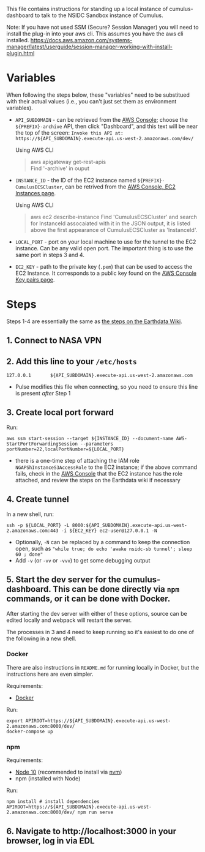 This file contains instructions for standing up a local instance of
cumulus-dashboard to talk to the NSIDC Sandbox instance of Cumulus.

Note:
If you have not used SSM (Secure? Session Manager) you will need to install the
plug-in into your aws cli. This assumes you have the aws cli installed.
https://docs.aws.amazon.com/systems-manager/latest/userguide/session-manager-working-with-install-plugin.html

# Variables

When following the steps below, these "variables" need to be substitued with
their actual values (i.e., you can't just set them as environment variables).

* `API_SUBDOMAIN` - can be retrieved from the [AWS
  Console](https://us-west-2.console.aws.amazon.com/apigateway/main/apis?region=us-west-2);
  choose the `${PREFIX}-archive` API, then click "Dashboard", and this text will
  be near the top of the screen: `Invoke this API at:
  https://${API_SUBDOMAIN}.execute-api.us-west-2.amazonaws.com/dev/`
  
  Using AWS CLI
  > aws apigateway get-rest-apis  
  Find '-archive' in ouput
  
* `INSTANCE_ID` - the ID of the EC2 instance named
  `${PREFIX}-CumulusECSCluster`, can be retrived from the [AWS Console, EC2
  Instances
  page](https://us-west-2.console.aws.amazon.com/ec2/v2/home?region=us-west-2#Instances:sort=instanceId).
  
  Using AWS CLI
  > aws ec2 describe-instance 
  Find 'CumulusECSCluster' and search for InstanceId assocaiated with it in the JSON output, it is listed above the first appearance of CumulusECSCluster as 'InstanceId'.
  
* `LOCAL_PORT` - port on your local machine to use for the tunnel to the EC2
  instance. Can be any valid open port. The important thing is to use the same
  port in steps 3 and 4.
* `EC2_KEY` - path to the private key (`.pem`) that can be used to access the
  EC2 Instance. It corresponds to a public key found on the [AWS Console Key
  pairs
  page](https://us-west-2.console.aws.amazon.com/ec2/v2/home?region=us-west-2#KeyPairs:).

# Steps

Steps 1-4 are essentially the same as [the steps on the Earthdata
Wiki](https://wiki.earthdata.nasa.gov/display/CUMULUS/Accessing+Cumulus+APIs+via+SSM).

## 1. Connect to NASA VPN

## 2. Add this line to your `/etc/hosts`
```
127.0.0.1       ${API_SUBDOMAIN}.execute-api.us-west-2.amazonaws.com
```

* Pulse modifies this file when connecting, so you need to ensure this line is
  present *after* Step 1

## 3. Create local port forward

Run:
```
aws ssm start-session --target ${INSTANCE_ID} --document-name AWS-StartPortForwardingSession --parameters portNumber=22,localPortNumber=${LOCAL_PORT}
```
* there is a one-time step of attaching the IAM role
  `NGAPShInstanceS3AccessRole` to the EC2 instance; if the above command fails,
  check in the [AWS
  Console](https://us-west-2.console.aws.amazon.com/ec2/v2/home?region=us-west-2#Instances:sort=instanceId)
  that the EC2 instance has the role attached, and review the steps on the
  Earthdata wiki if necessary

## 4. Create tunnel

In a new shell, run:
```
ssh -p ${LOCAL_PORT} -L 8000:${API_SUBDOMAIN}.execute-api.us-west-2.amazonaws.com:443 -i ${EC2_KEY} ec2-user@127.0.0.1 -N
```

* Optionally, `-N` can be replaced by a command to keep the connection open,
  such as `"while true; do echo 'awake nsidc-sb tunnel'; sleep 60 ; done"`
* Add `-v` (or `-vv` or `-vvv`) to get some debugging output

## 5. Start the dev server for the cumulus-dashboard. This can be done directly via `npm` commands, or it can be done with Docker.

After starting the dev server with either of these options, source can be edited
locally and webpack will restart the server.

The processes in 3 and 4 need to keep running so it's easiest to do one of the
following in a new shell.

### Docker

There are also instructions in `README.md` for running locally in Docker, but
the instructions here are even simpler.

Requirements:

* [Docker](https://www.docker.com/products/docker-desktop)

Run:

```
export APIROOT=https://${API_SUBDOMAIN}.execute-api.us-west-2.amazonaws.com:8000/dev/
docker-compose up
```

### npm

Requirements:

* [Node 10](https://nodejs.org/en/) (recommended to install via
  [nvm](https://github.com/nvm-sh/nvm))
* npm (installed with Node)

Run:

```
npm install # install dependencies
APIROOT=https://${API_SUBDOMAIN}.execute-api.us-west-2.amazonaws.com:8000/dev/ npm run serve
```

## 6. Navigate to http://localhost:3000 in your browser, log in via EDL
